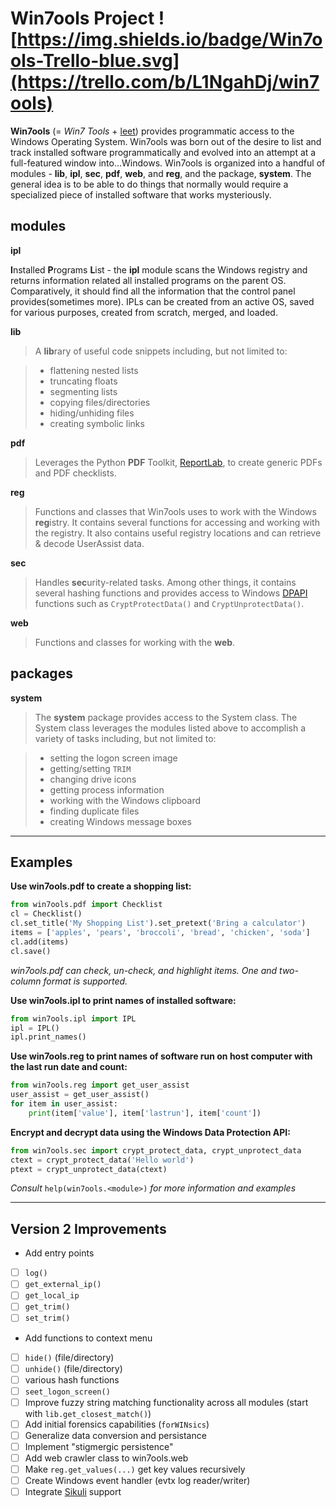 Win7ools Project ![https://img.shields.io/badge/Win7ools-Trello-blue.svg](https://trello.com/b/L1NgahDj/win7ools)
================

**Win7ools** (= *Win7 Tools* + [leet][leet]) provides programmatic access to the Windows
Operating System. Win7ools was born out of the desire to list and track installed software 
programmatically and evolved into an attempt at a full-featured window into...Windows.  Win7ools 
is organized into a handful of modules - **lib**, **ipl**, **sec**, **pdf**, **web**, and **reg**, 
and the package, **system**.  The general idea is to be able to do things that normally would require
a specialized piece of installed software that works mysteriously.

modules
-------
**ipl**
  
 <b>I</b>nstalled <b>P</b>rograms <b>L</b>ist - the **ipl** module scans the Windows registry and returns
 information related all installed programs on the parent OS.  Comparatively, it should
 find all the information that the control panel provides(sometimes more).  IPLs can be created
 from an active OS, saved for various purposes, created from scratch, merged, and loaded.

**lib**

> A <b>lib</b>rary of useful code snippets including, but not limited to:

>    - flattening nested lists
>    - truncating floats
>    - segmenting lists
>    - copying files/directories
>    - hiding/unhiding files
>    - creating symbolic links

**pdf**

> Leverages the Python **PDF** Toolkit, [ReportLab][pdf], to create generic PDFs and PDF checklists.

**reg**

> Functions and classes that Win7ools uses to work with the Windows <b>reg</b>istry.  It contains several functions
  for accessing and working with the registry.  It also contains useful registry locations and 
  can retrieve & decode UserAssist data.

**sec**

> Handles <b>sec</b>urity-related tasks.  Among other things, it contains several hashing functions
  and provides access to Windows [DPAPI][dpapi] functions such as `CryptProtectData()` and `CryptUnprotectData()`.

**web**

> Functions and classes for working with the **web**.

packages
--------
**system**

> The **system** package provides access to the System class.  The System class leverages the modules listed above
  to accomplish a variety of tasks including, but not limited to:

>    - setting the logon screen image
>    - getting/setting `TRIM`
>    - changing drive icons
>    - getting process information
>    - working with the Windows clipboard
>    - finding duplicate files
>    - creating Windows message boxes

------------------------------------------------------------------------------------------------------------------

Examples
--------

**Use win7ools.pdf to create a shopping list:**
```python
from win7ools.pdf import Checklist
cl = Checklist()
cl.set_title('My Shopping List').set_pretext('Bring a calculator')
items = ['apples', 'pears', 'broccoli', 'bread', 'chicken', 'soda']
cl.add(items)
cl.save()
```
*win7ools.pdf can check, un-check, and highlight items.  One and two-column format is supported.*

**Use win7ools.ipl to print names of installed software:**
```python
from win7ools.ipl import IPL
ipl = IPL()  
ipl.print_names()
```

**Use win7ools.reg to print names of software run on host computer with the last run date and count:**
```python
from win7ools.reg import get_user_assist
user_assist = get_user_assist()
for item in user_assist:
    print(item['value'], item['lastrun'], item['count'])
```

**Encrypt and decrypt data using the Windows Data Protection API:**
```python    
from win7ools.sec import crypt_protect_data, crypt_unprotect_data
ctext = crypt_protect_data('Hello world')
ptext = crypt_unprotect_data(ctext)
```

*Consult* `help(win7ools.<module>)` *for more information and examples*

------------------------------------------------------------------------------------------------------------------

Version 2 Improvements
----------------------

- Add entry points
 - [ ] `log()`
 - [ ] `get_external_ip()`
 - [ ] `get_local_ip`
 - [ ] `get_trim()`
 - [ ] `set_trim()`
- Add functions to context menu
 - [ ] `hide()` (file/directory)
 - [ ] `unhide()` (file/directory)
 - [ ] various hash functions
 - [ ] `seet_logon_screen()`
- [ ] Improve fuzzy string matching functionality across all modules (start with `lib.get_closest_match()`)
- [ ] Add initial forensics capabilities (`forWINsics`)
- [ ] Generalize data conversion and persistance
- [ ] Implement "stigmergic persistence"
- [ ] Add web crawler class to win7ools.web
- [ ] Make `reg.get_values(...)` get key values recursively
- [ ] Create Windows event handler (evtx log reader/writer)
- [ ] Integrate [Sikuli][sikuli] support

[leet]: https://en.wikipedia.org/wiki/Leet
[pdf]: http://www.reportlab.com/opensource/
[dpapi]: http://msdn.microsoft.com/en-us/library/ms995355.aspx
[sikuli]: http://www.sikuli.org/
